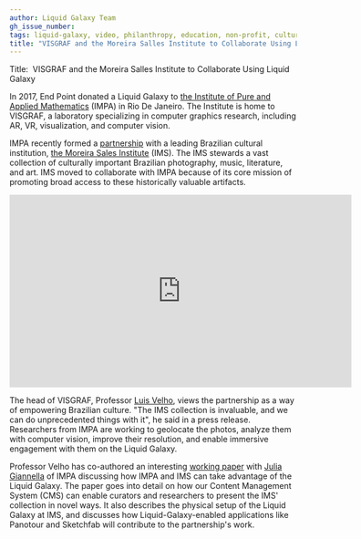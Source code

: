 ```yaml
---
author: Liquid Galaxy Team
gh_issue_number: 
tags: liquid-galaxy, video, philanthropy, education, non-profit, culture
title: "VISGRAF and the Moreira Salles Institute to Collaborate Using Liquid Galaxy"
---
```


Title:  VISGRAF and the Moreira Salles Institute to Collaborate Using Liquid Galaxy

In 2017, End Point donated a Liquid Galaxy to [the Institute of Pure and Applied Mathematics](https://impa.br/) (IMPA) in Rio De Janeiro. The Institute is home to VISGRAF, a laboratory specializing in computer graphics research, including AR, VR, visualization, and computer vision.

IMPA recently formed a [partnership](https://www.visgraf.impa.br/ims/#works&gid=1&pid=1) with a leading Brazilian cultural institution, [the Moreira Sales Institute](https://ims.com.br/) (IMS). The IMS stewards a vast collection of culturally important Brazilian photography, music, literature, and art. IMS moved to collaborate with IMPA because of its core mission of promoting broad access to these historically valuable artifacts.

<iframe allowfullscreen="" frameborder="0" height="338" src="https://www.youtube.com/watch?v=yZpTpdq-j14" width="600"></iframe>

The head of VISGRAF, Professor [Luis Velho](https://en.wikipedia.org/wiki/Luiz_Velho), views the partnership as a way of empowering Brazilian culture. "The IMS collection is invaluable, and we can do unprecedented things with it", he said in a press release. Researchers from IMPA are working to geolocate the photos, analyze them with computer vision, improve their resolution, and enable immersive engagement with them on the Liquid Galaxy.

Professor Velho has co-authored an interesting [working paper](https://www.visgraf.impa.br/ims/pdf/LG-technicalReport.pdf) with [Julia Giannella](http://juliagiannella.com/) of IMPA discussing how IMPA and IMS can take advantage of the Liquid Galaxy. The paper goes into detail on how our Content Management System (CMS) can enable curators and researchers to present the IMS' collection in novel ways. It also describes the physical setup of the Liquid Galaxy at IMS, and discusses how Liquid-Galaxy-enabled applications like Panotour and Sketchfab will contribute to the partnership's work.



